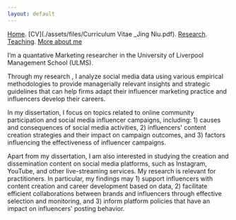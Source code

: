 ```yaml
---
layout: default
---
```


[Home](./). [CV](./assets/files/Curriculum Vitae _Jing Niu.pdf). [Research](./research.md). [Teaching](./teaching.md). [More about me](./hobby.md)

I’m a quantative Marketing researcher in the University of Liverpool Management School (ULMS).

Through my research , I analyze social media data using various empirical methodologies to provide managerially relevant insights and strategic guidelines that can help firms adapt their influencer marketing practice and influencers develop their careers.

In my dissertation, I focus on topics related to online community participation and social media influencer campaigns, including: 1) causes and consequences of social media activities, 2) influencers' content creation strategies and their impact on campaign outcomes, and 3) factors influencing the effectiveness of influencer campaigns. 

Apart from my dissertation, I am also interested in studying the creation and dissemination content on social media platforms, such as Instagram, YouTube, and other live-streaming services. My research is relevant for practitioners. In particular, my findings may 1) support influencers with content creation and career development based on data, 2) facilitate efficient collaborations between brands and influencers through effective selection and monitoring, and 3) inform platform policies that have an impact on influencers' posting behavior.

<!--

-->
